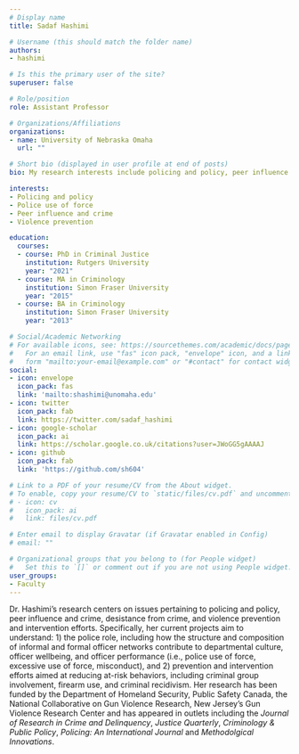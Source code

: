 ```yaml
---
# Display name
title: Sadaf Hashimi

# Username (this should match the folder name)
authors:
- hashimi

# Is this the primary user of the site?
superuser: false

# Role/position
role: Assistant Professor

# Organizations/Affiliations
organizations:
- name: University of Nebraska Omaha
  url: ""

# Short bio (displayed in user profile at end of posts)
bio: My research interests include policing and policy, peer influence and crime, and violence prevention and intervention efforts.

interests:
- Policing and policy
- Police use of force
- Peer influence and crime
- Violence prevention

education:
  courses:
  - course: PhD in Criminal Justice
    institution: Rutgers University
    year: "2021"
  - course: MA in Criminology
    institution: Simon Fraser University
    year: "2015"
  - course: BA in Criminology
    institution: Simon Fraser University
    year: "2013"

# Social/Academic Networking
# For available icons, see: https://sourcethemes.com/academic/docs/page-builder/#icons
#   For an email link, use "fas" icon pack, "envelope" icon, and a link in the
#   form "mailto:your-email@example.com" or "#contact" for contact widget.
social:
- icon: envelope
  icon_pack: fas
  link: 'mailto:shashimi@unomaha.edu'
- icon: twitter
  icon_pack: fab
  link: https://twitter.com/sadaf_hashimi
- icon: google-scholar
  icon_pack: ai
  link: https://scholar.google.co.uk/citations?user=JWoGG5gAAAAJ
- icon: github
  icon_pack: fab
  link: 'https://github.com/sh604'

# Link to a PDF of your resume/CV from the About widget.
# To enable, copy your resume/CV to `static/files/cv.pdf` and uncomment the lines below.
# - icon: cv
#   icon_pack: ai
#   link: files/cv.pdf

# Enter email to display Gravatar (if Gravatar enabled in Config)
# email: ""

# Organizational groups that you belong to (for People widget)
#   Set this to `[]` or comment out if you are not using People widget.
user_groups:
- Faculty
---
```


Dr. Hashimi’s research centers on issues pertaining to policing and policy, peer influence and crime, desistance from crime, and violence prevention and intervention efforts. Specifically, her current projects aim to understand: 1) the police role, including how the structure and composition of informal and formal officer networks contribute to departmental culture, officer wellbeing, and officer performance (i.e., police use of force, excessive use of force, misconduct), and 2) prevention and intervention efforts aimed at reducing at-risk behaviors, including criminal group involvement, firearm use, and criminal recidivism. Her research has been funded by the Department of Homeland Security, Public Safety Canada, the National Collaborative on Gun Violence Research, New Jersey’s Gun Violence Research Center and has appeared in outlets including the *Journal of Research in Crime and Delinquency*, *Justice Quarterly*, *Criminology & Public Policy*, *Policing: An International Journal* and *Methodolgical Innovations*.

